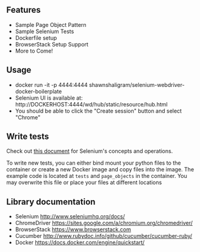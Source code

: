 
## Features
 - Sample Page Object Pattern 
 - Sample Selenium Tests 
 - Dockerfile setup
 - BrowserStack Setup Support
 - More to Come! 

## Usage

- docker run -it -p 4444:4444 shawnshaligram/selenium-webdriver-docker-boilerplate
- Selenium UI is available at: http://DOCKERHOST:4444/wd/hub/static/resource/hub.html
- You should be able to click the "Create session" button and select "Chrome"

## Write tests

Check out [this document](http://www.seleniumhq.org/docs/) for Selenium's concepts and operations.

To write new tests, you can either bind mount your python files to the container or create a new Docker image and copy files into the image.
The example code is located at `tests` and `page_objects` in the container. You may overwrite this file or place your files at different locations


## Library documentation

- Selenium http://www.seleniumhq.org/docs/
- ChromeDriver https://sites.google.com/a/chromium.org/chromedriver/
- BrowserStack https://www.browserstack.com
- Cucumber http://www.rubydoc.info/github/cucumber/cucumber-ruby/
- Docker https://docs.docker.com/engine/quickstart/
